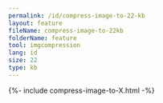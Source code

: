 ```yaml
---
permalink: /id/compress-image-to-22-kb
layout: feature
fileName: compress-image-to-22kb
folderName: feature
tool: imgcompression
lang: id
size: 22
type: kb
---
```


{%- include compress-image-to-X.html -%}

